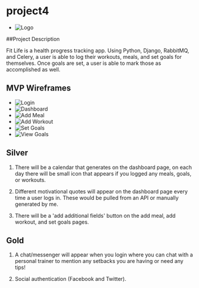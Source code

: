# project4
- ![Logo](https://res.cloudinary.com/drz8x4anh/image/upload/v1581964574/FL%20Logo.png)

##Project Description

Fit Life is a health progress tracking app. Using Python, Django, RabbitMQ, and Celery, a user is able to log their workouts, meals, and set goals for themselves. Once goals are set, a user is able to mark those as accomplished as well.

## MVP Wireframes

- ![Login](https://res.cloudinary.com/drz8x4anh/image/upload/v1581963478/FL%20homepage.png)
- ![Dashboard](https://res.cloudinary.com/drz8x4anh/image/upload/v1581963859/FL%20Dashboard.png)
- ![Add Meal](https://res.cloudinary.com/drz8x4anh/image/upload/v1581964085/FL%20Add%20A%20Meal.png)
- ![Add Workout](https://res.cloudinary.com/drz8x4anh/image/upload/v1581964177/FL%20Add%20Workout.png)
- ![Set Goals](https://res.cloudinary.com/drz8x4anh/image/upload/v1581964311/FL%20Set%20Goals.png)
- ![View Goals](https://res.cloudinary.com/drz8x4anh/image/upload/v1581964727/FL%20View%20Goals.png)

## Silver
1. There will be a calendar that generates on the dashboard page, on each day there will be small icon that appears if you logged any meals, goals, or workouts.

2. Different motivational quotes will appear on the dashboard page every time a user logs in. These would be pulled from an API or manually generated by me.

3. There will be a 'add additional fields' button on the add meal, add workout, and set goals pages.


## Gold
1. A chat/messenger will appear when you login where you can chat with a personal trainer to mention any setbacks you are having or need any tips!

2. Social authentication (Facebook and Twitter).

